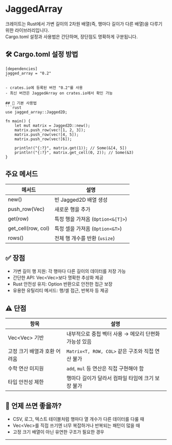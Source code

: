 # JaggedArray
크레이트는 Rust에서 가변 길이의 2차원 배열(즉, 행마다 길이가 다른 배열)을 다루기 위한 라이브러리입니다.  
Cargo.toml 설정과 사용법은 간단하며, 장단점도 명확하게 구분됩니다.

## 🛠️ Cargo.toml 설정 방법
```
[dependencies]
jagged_array = "0.2"
``

- crates.io에 등록된 버전 "0.2"를 사용
- 최신 버전은 JaggedArray on crates.io에서 확인 가능

## 🚀 기본 사용법
```rust
use jagged_array::Jagged2D;

fn main() {
    let mut matrix = Jagged2D::new();
    matrix.push_row(vec![1, 2, 3]);
    matrix.push_row(vec![4, 5]);
    matrix.push_row(vec![6]);

    println!("{:?}", matrix.get(1)); // Some(&[4, 5])
    println!("{:?}", matrix.get_cell(0, 2)); // Some(&3)
}
```

## 주요 메서드
| 메서드              | 설명                                 |
|---------------------|--------------------------------------|
| new()               | 빈 Jagged2D 배열 생성                |
| push_row(Vec<T>)    | 새로운 행을 추가                     |
| get(row)            | 특정 행을 가져옴 (`Option<&[T]>`)    |
| get_cell(row, col)  | 특정 셀을 가져옴 (`Option<&T>`)      |
| rows()              | 전체 행 개수를 반환 (`usize`)        |

## ✅ 장점
- 가변 길이 행 지원: 각 행마다 다른 길이의 데이터를 저장 가능
- 간단한 API: Vec<Vec<T>>보다 명확한 추상화 제공
- Rust 안전성 유지: Option 반환으로 안전한 접근 보장
- 유용한 유틸리티 메서드: 행/셀 접근, 반복자 등 제공

## ⚠️ 단점
| 항목              | 설명                                      |
|-------------------|-------------------------------------------|
| Vec<Vec<T>> 기반  | 내부적으로 중첩 벡터 사용 → 메모리 단편화 가능성 있음 |
| 고정 크기 배열과 호환 어려움 | `Matrix<T, ROW, COL>` 같은 구조와 직접 연산 불가 |
| 수학 연산 미지원   | `add`, `mul` 등 연산은 직접 구현해야 함         |
| 타입 안전성 제한   | 행마다 길이가 달라서 컴파일 타임에 크기 보장 불가 |


## 🧩 언제 쓰면 좋을까?
- CSV, 로그, 텍스트 테이블처럼 행마다 열 개수가 다른 데이터를 다룰 때
- Vec<Vec<T>>를 직접 쓰기엔 너무 복잡하거나 반복되는 패턴이 많을 때
- 고정 크기 배열이 아닌 유연한 구조가 필요한 경우


---

